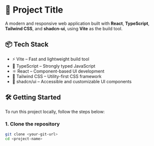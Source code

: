 # 🌟 Project Title

A modern and responsive web application built with **React**, **TypeScript**, **Tailwind CSS**, and **shadcn-ui**, using **Vite** as the build tool.

## 📦 Tech Stack

- ⚡ Vite – Fast and lightweight build tool
- 🧠 TypeScript – Strongly typed JavaScript
- ⚛️ React – Component-based UI development
- 🎨 Tailwind CSS – Utility-first CSS framework
- 🧩 shadcn/ui – Accessible and customizable UI components

## 🛠️ Getting Started

To run this project locally, follow the steps below:

### 1. Clone the repository

```bash
git clone <your-git-url>
cd <project-name>
